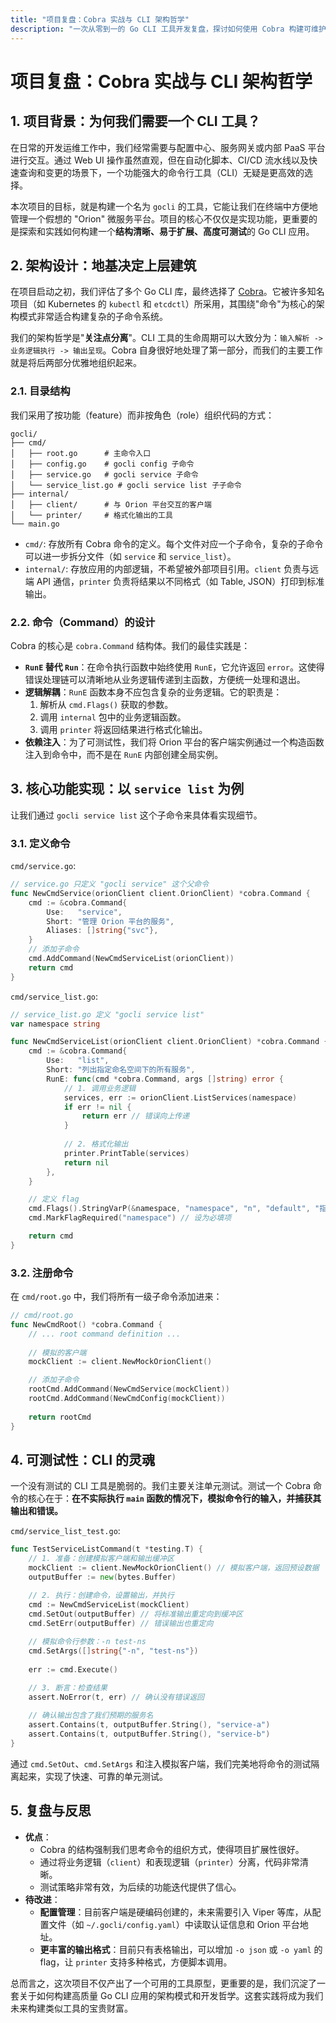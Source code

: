 ```yaml
---
title: "项目复盘：Cobra 实战与 CLI 架构哲学"
description: "一次从零到一的 Go CLI 工具开发复盘，探讨如何使用 Cobra 构建可维护、可测试的命令行应用。"
---
```


# 项目复盘：Cobra 实战与 CLI 架构哲学

## 1. 项目背景：为何我们需要一个 CLI 工具？

在日常的开发运维工作中，我们经常需要与配置中心、服务网关或内部 PaaS 平台进行交互。通过 Web UI 操作虽然直观，但在自动化脚本、CI/CD 流水线以及快速查询和变更的场景下，一个功能强大的命令行工具（CLI）无疑是更高效的选择。

本次项目的目标，就是构建一个名为 `gocli` 的工具，它能让我们在终端中方便地管理一个假想的 "Orion" 微服务平台。项目的核心不仅仅是实现功能，更重要的是探索和实践如何构建一个**结构清晰、易于扩展、高度可测试**的 Go CLI 应用。

## 2. 架构设计：地基决定上层建筑

在项目启动之初，我们评估了多个 Go CLI 库，最终选择了 [Cobra](https://github.com/spf13/cobra)。它被许多知名项目（如 Kubernetes 的 `kubectl` 和 `etcdctl`）所采用，其围绕"命令"为核心的架构模式非常适合构建复杂的子命令系统。

我们的架构哲学是"**关注点分离**"。CLI 工具的生命周期可以大致分为：`输入解析 -> 业务逻辑执行 -> 输出呈现`。Cobra 自身很好地处理了第一部分，而我们的主要工作就是将后两部分优雅地组织起来。

### 2.1. 目录结构

我们采用了按功能（feature）而非按角色（role）组织代码的方式：

```
gocli/
├── cmd/
│   ├── root.go      # 主命令入口
│   ├── config.go    # gocli config 子命令
│   ├── service.go   # gocli service 子命令
│   └── service_list.go # gocli service list 子子命令
├── internal/
│   ├── client/      # 与 Orion 平台交互的客户端
│   └── printer/     # 格式化输出的工具
└── main.go
```

-   `cmd/`: 存放所有 Cobra 命令的定义。每个文件对应一个子命令，复杂的子命令可以进一步拆分文件（如 `service` 和 `service_list`）。
-   `internal/`: 存放应用的内部逻辑，不希望被外部项目引用。`client` 负责与远端 API 通信，`printer` 负责将结果以不同格式（如 Table, JSON）打印到标准输出。

### 2.2. 命令（Command）的设计

Cobra 的核心是 `cobra.Command` 结构体。我们的最佳实践是：

-   **`RunE` 替代 `Run`**：在命令执行函数中始终使用 `RunE`，它允许返回 `error`。这使得错误处理链可以清晰地从业务逻辑传递到主函数，方便统一处理和退出。
-   **逻辑解耦**：`RunE` 函数本身不应包含复杂的业务逻辑。它的职责是：
    1.  解析从 `cmd.Flags()` 获取的参数。
    2.  调用 `internal` 包中的业务逻辑函数。
    3.  调用 `printer` 将返回结果进行格式化输出。
-   **依赖注入**：为了可测试性，我们将 Orion 平台的客户端实例通过一个构造函数注入到命令中，而不是在 `RunE` 内部创建全局实例。

## 3. 核心功能实现：以 `service list` 为例

让我们通过 `gocli service list` 这个子命令来具体看实现细节。

### 3.1. 定义命令

`cmd/service.go`:

```go
// service.go 只定义 "gocli service" 这个父命令
func NewCmdService(orionClient client.OrionClient) *cobra.Command {
    cmd := &cobra.Command{
        Use:   "service",
        Short: "管理 Orion 平台的服务",
        Aliases: []string{"svc"},
    }
    // 添加子命令
    cmd.AddCommand(NewCmdServiceList(orionClient))
    return cmd
}
```

`cmd/service_list.go`:

```go
// service_list.go 定义 "gocli service list"
var namespace string

func NewCmdServiceList(orionClient client.OrionClient) *cobra.Command {
    cmd := &cobra.Command{
        Use:   "list",
        Short: "列出指定命名空间下的所有服务",
        RunE: func(cmd *cobra.Command, args []string) error {
            // 1. 调用业务逻辑
            services, err := orionClient.ListServices(namespace)
            if err != nil {
                return err // 错误向上传递
            }
            
            // 2. 格式化输出
            printer.PrintTable(services)
            return nil
        },
    }

    // 定义 flag
    cmd.Flags().StringVarP(&namespace, "namespace", "n", "default", "指定命名空间")
    cmd.MarkFlagRequired("namespace") // 设为必填项

    return cmd
}
```

### 3.2. 注册命令

在 `cmd/root.go` 中，我们将所有一级子命令添加进来：

```go
// cmd/root.go
func NewCmdRoot() *cobra.Command {
    // ... root command definition ...
    
    // 模拟的客户端
    mockClient := client.NewMockOrionClient()

    // 添加子命令
    rootCmd.AddCommand(NewCmdService(mockClient))
    rootCmd.AddCommand(NewCmdConfig(mockClient))
    
    return rootCmd
}
```

## 4. 可测试性：CLI 的灵魂

一个没有测试的 CLI 工具是脆弱的。我们主要关注单元测试。测试一个 Cobra 命令的核心在于：**在不实际执行 `main` 函数的情况下，模拟命令行的输入，并捕获其输出和错误。**

`cmd/service_list_test.go`:

```go
func TestServiceListCommand(t *testing.T) {
    // 1. 准备：创建模拟客户端和输出缓冲区
    mockClient := client.NewMockOrionClient() // 模拟客户端，返回预设数据
    outputBuffer := new(bytes.Buffer)

    // 2. 执行：创建命令，设置输出，并执行
    cmd := NewCmdServiceList(mockClient)
    cmd.SetOut(outputBuffer) // 将标准输出重定向到缓冲区
    cmd.SetErr(outputBuffer) // 错误输出也重定向
    
    // 模拟命令行参数：-n test-ns
    cmd.SetArgs([]string{"-n", "test-ns"})
    
    err := cmd.Execute()

    // 3. 断言：检查结果
    assert.NoError(t, err) // 确认没有错误返回
    
    // 确认输出包含了我们预期的服务名
    assert.Contains(t, outputBuffer.String(), "service-a")
    assert.Contains(t, outputBuffer.String(), "service-b")
}
```

通过 `cmd.SetOut`、`cmd.SetArgs` 和注入模拟客户端，我们完美地将命令的测试隔离起来，实现了快速、可靠的单元测试。

## 5. 复盘与反思

-   **优点**：
    -   Cobra 的结构强制我们思考命令的组织方式，使得项目扩展性很好。
    -   通过将业务逻辑（`client`）和表现逻辑（`printer`）分离，代码非常清晰。
    -   测试策略非常有效，为后续的功能迭代提供了信心。
-   **待改进**：
    -   **配置管理**：目前客户端是硬编码创建的，未来需要引入 Viper 等库，从配置文件（如 `~/.gocli/config.yaml`）中读取认证信息和 Orion 平台地址。
    -   **更丰富的输出格式**：目前只有表格输出，可以增加 `-o json` 或 `-o yaml` 的 flag，让 `printer` 支持多种格式，方便脚本调用。

总而言之，这次项目不仅产出了一个可用的工具原型，更重要的是，我们沉淀了一套关于如何构建高质量 Go CLI 应用的架构模式和开发哲学。这套实践将成为我们未来构建类似工具的宝贵财富。

